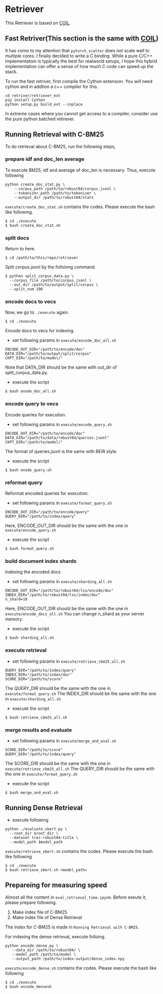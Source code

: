 # Retriever
This Retriever is based on [COIL](https://github.com/luyug/COIL/tree/main/retriever).

## Fast Retriver(This section is the same with [COIL](https://github.com/luyug/COIL/tree/main/retriever))
It has come to my attention that `pytorch_scatter` does not scale well to multiple cores. I finally decided to write a C binding. While a pure C/C++ implementatoin 
is typically the best for realworld setups, I hope this hybrid implementation can offer a sense of how much C code can speed up the stack.

To run the fast retriver, first compile the Cython extension. You will need cython and in addtion a c++ compiler for this.
```
cd retriver/retriever_ext
pip install Cython
python setup.py build_ext --inplace
```
In extreme cases where you cannot get access to a compiler, consider use the pure python batched retirever.
## Running Retrieval with C-BM25
To do retrieval about C-BM25, run the following steps,

### prepare idf and doc_len average
To execute BM25, idf and average of doc_len is necessary. Thus, execute following 

```
python create_doc_stat.py \
    --corpus_path /path/to/robust04/corpus.jsonl \
    --tokenizer_path /path/to/tokenizer \
    --output_dir /path/to/robust04/stats
```

`execute/create_doc_stat.sh` contains the codes.
Please execute the bash like following.

```
$ cd ./execute
$ bash create_doc_stat.sh
```

### split docs
Return to here.
```
$ cd /path/to/this/repo/retriever
```

Split corpus.jsonl by the folloinng command.
```
$ python split_corpus_data.py \
  --corpus_file /path/to/corpus.jsonl \
  --out_dir /path/to/output/split/corpus \
  --split_num 100
```

### encode docs to vecs
Now, we go to `./execute` again.

```
$ cd ./execute
```

Encode docs to vecs for indexing. 

- set following params in `execute/encode_doc_all.sh`
```
ENCODE_OUT_DIR="/path/to/encode/doc"
DATA_DIR="/path/to/output/split/corpus"
CKPT_DIR="/path/to/model/"
```

Note that DATA_DIR should be the same with out_dir of split_corpus_data.py.

- execute the script
```
$ bash enode_doc_all.sh
```

### encode query to vecs
Encode queries for execution.

- set following params in `execute/encode_query.sh`
```
ENCODE_OUT_DIR="/path/to/encode/doc"
DATA_DIR="/path/to/data/robust04/queries.jsonl"
CKPT_DIR="/path/to/model/"
```

The format of queries.jsonl is the same with BEIR style.

- execute the script
```
$ bash enode_query.sh
```

### reformat query
Reformat encoded queries for execution.

- set  following params in `execute/format_query.sh`
```
ENCODE_OUT_DIR="/path/to/encode/query"
QUERY_DIR="/path/to/index/query"
```
Here, ENCODE_OUT_DIR should be the same with the one in `execute/encode_query.sh`

- execute the script
```
$ bash format_query.sh
```

### build document index shards 
Indexing the encoded docs

- set following params in `execute/sharding_all.sh`
```
ENCODE_OUT_DIR="/path/to/robust04/lss/encode/doc"
INDEX_DIR="/path/to/robust04/lss/index/doc"
n_shard=10
```
Here, ENCODE_OUT_DIR should be the same with the one in `execute/encode_docs_all.sh`
You can change n_shard as your server memory.

- execute the script
```
$ bash sharding_all.sh
```

### execute retrieval
- set following params in `execute/retrieve_cbm25_all.sh`
```
QUERY_DIR="/path/to/index/query"
INDEX_DIR="/path/to/index/doc"
SCORE_DIR="/path/to/score"
```
The QUERY_DIR should be the same with the one in `execute/format_query.sh`
The INDEX_DIR should be the same with the one in `execute/sharding_all.sh`

- execute the script
```
$ bash retrieve_cbm25_all.sh
```

### merge results and evaluate
- set following params in `execute/merge_and_eval.sh`
```
SCORE_DIR="/path/to/score"
QUERY_DIR="/path/to/index/query"
```
The SCORE_DIR should be the same with the one in `execute/retrieve_cbm25_all.sh`
The QUERY_DIR should be the same with the one in `execute/format_query.sh`

- execute the script
```
$ bash merge_and_eval.sh
```


## Running Dense Retrieval 
- execute following
```
python ./evaluate_sbert.py \
  --root_dir $root_dir \
  --dataset trec-robust04-title \
  --model_path $model_path
```

`execute/retrieve_sbert.sh` contains the codes.
Please execute the bash like following

```
$ cd ./execute
$ bash retrieve_sbert.sh <model_path>
```

## Prepareing for measuring speed
Almost all the content in `eval_retrieval_time.ipynb`. 
Before exeute it, please prepare following.

1. Make index file of C-BM25
2. Make index file of Dense Retrieval

The index for C-BM25 is made in `Running Retrieval with C-BM25`.

For indexing the dense retrieval, execute folloing.
```
python encode_dense.py \
   --data_dir /path/to/robust04/ \
   --model_path /path/to/model \
   --output_path /path/to/index-output/dense_index.npy
```

`execute/encode_dense.sh` contains the codes.
Please execute the bash like following

```
$ cd ./execute
$ bash encode_densesh
```
